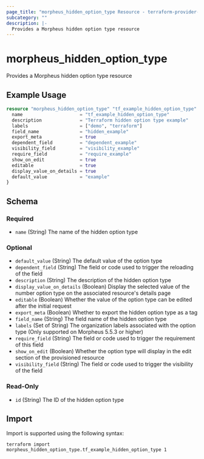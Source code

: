 ```yaml
---
page_title: "morpheus_hidden_option_type Resource - terraform-provider-morpheus"
subcategory: ""
description: |-
  Provides a Morpheus hidden option type resource
---
```


# morpheus_hidden_option_type

Provides a Morpheus hidden option type resource

## Example Usage

```terraform
resource "morpheus_hidden_option_type" "tf_example_hidden_option_type" {
  name                     = "tf_example_hidden_option_type"
  description              = "Terraform hidden option type example"
  labels                   = ["demo", "terraform"]
  field_name               = "hidden_example"
  export_meta              = true
  dependent_field          = "dependent_example"
  visibility_field         = "visibility_example"
  require_field            = "require_example"
  show_on_edit             = true
  editable                 = true
  display_value_on_details = true
  default_value            = "example"
}
```

<!-- schema generated by tfplugindocs -->
## Schema

### Required

- `name` (String) The name of the hidden option type

### Optional

- `default_value` (String) The default value of the option type
- `dependent_field` (String) The field or code used to trigger the reloading of the field
- `description` (String) The description of the hidden option type
- `display_value_on_details` (Boolean) Display the selected value of the number option type on the associated resource's details page
- `editable` (Boolean) Whether the value of the option type can be edited after the initial request
- `export_meta` (Boolean) Whether to export the hidden option type as a tag
- `field_name` (String) The field name of the hidden option type
- `labels` (Set of String) The organization labels associated with the option type (Only supported on Morpheus 5.5.3 or higher)
- `require_field` (String) The field or code used to trigger the requirement of this field
- `show_on_edit` (Boolean) Whether the option type will display in the edit section of the provisioned resource
- `visibility_field` (String) The field or code used to trigger the visibility of the field

### Read-Only

- `id` (String) The ID of the hidden option type

## Import

Import is supported using the following syntax:

```shell
terraform import morpheus_hidden_option_type.tf_example_hidden_option_type 1
```
